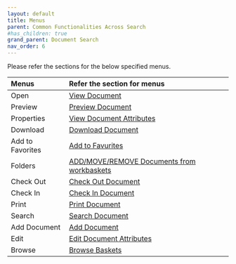 ```yaml
---
layout: default
title: Menus
parent: Common Functionalities Across Search
#has_children: true
grand_parent: Document Search
nav_order: 6
---
```


Please refer the sections for the below specified menus.

<div class="code-example" markdown="1">

   |Menus |Refer the section for menus |
   |:--- |:--- | 
   |Open|[View Document](https://pages.github.ibm.com/Global-EJS/gejs-user-manual/docs/Actions/ViewDocuments.html)|
   |Preview|[Preview Document](https://pages.github.ibm.com/Global-EJS/gejs-user-manual/docs/Actions/Preview.html)|
   |Properties|[View Document Attributes](https://pages.github.ibm.com/Global-EJS/gejs-user-manual/docs/Actions/ViewDocAttributes.html)|
   |Download|[Download Document](https://pages.github.ibm.com/Global-EJS/gejs-user-manual/docs/Actions/Download.html)|
   |Add to Favorites|[Add to Favurites](https://pages.github.ibm.com/Global-EJS/gejs-user-manual/docs/Actions/Favuorites.html)|
   |Folders|[ADD/MOVE/REMOVE Documents from workbaskets](https://pages.github.ibm.com/Global-EJS/gejs-user-manual/docs/Actions/AddMoveRemove.html)|
   |Check Out|[Check Out Document](https://pages.github.ibm.com/Global-EJS/gejs-user-manual/docs/Actions/CheckOutDocument.html)|
   |Check In|[Check In Document](https://pages.github.ibm.com/Global-EJS/gejs-user-manual/docs/Actions/CheckInDocument.html)|
   |Print|[Print Document](https://pages.github.ibm.com/Global-EJS/gejs-user-manual/docs/Actions/Print.html)|
   |Search|[Search Document](https://pages.github.ibm.com/Global-EJS/gejs-user-manual/docs/Actions/Search.html)|
   |Add Document|[Add Document](https://pages.github.ibm.com/Global-EJS/gejs-user-manual/docs/Actions/AddDocument.html)|
   |Edit|[Edit Document Attributes](https://pages.github.ibm.com/Global-EJS/gejs-user-manual/docs/Actions/EditDocumentAttributes.html)|
   |Browse|[Browse Baskets](https://pages.github.ibm.com/Global-EJS/gejs-user-manual/docs/Actions/Browse.html)|
   


</div>